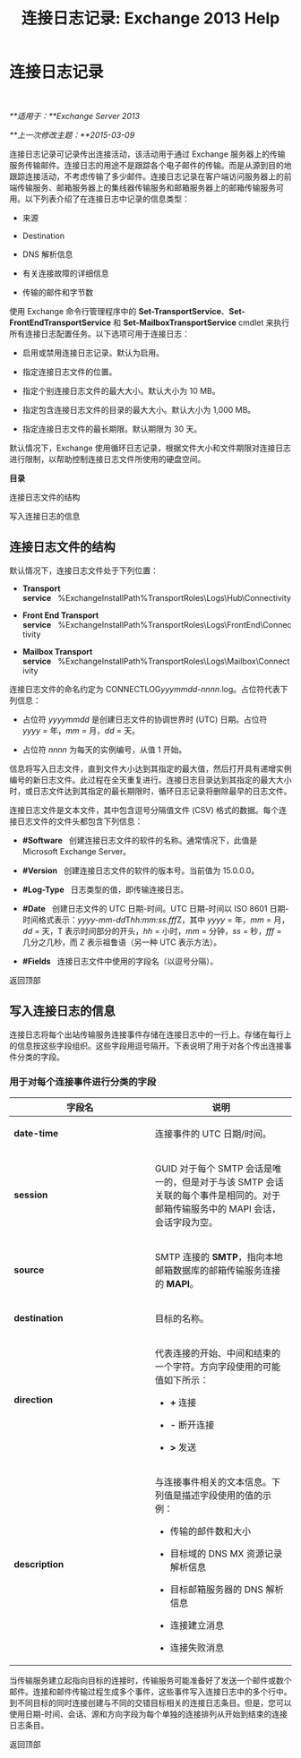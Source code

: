 ﻿---
title: '连接日志记录: Exchange 2013 Help'
TOCTitle: 连接日志记录
ms:assetid: c31fd710-4ae4-4d9a-8936-d056e7ca2748
ms:mtpsurl: https://technet.microsoft.com/zh-cn/library/Bb124500(v=EXCHG.150)
ms:contentKeyID: 50491628
ms.date: 01/11/2018
mtps_version: v=EXCHG.150
ms.translationtype: HT
---

# 连接日志记录

 

_**适用于：**Exchange Server 2013_

_**上一次修改主题：**2015-03-09_

连接日志记录可记录传出连接活动，该活动用于通过 Exchange 服务器上的传输服务传输邮件。连接日志的用途不是跟踪各个电子邮件的传输。而是从源到目的地跟踪连接活动，不考虑传输了多少邮件。连接日志记录在客户端访问服务器上的前端传输服务、邮箱服务器上的集线器传输服务和邮箱服务器上的邮箱传输服务可用。以下列表介绍了在连接日志中记录的信息类型：

  - 来源

  - Destination

  - DNS 解析信息

  - 有关连接故障的详细信息

  - 传输的邮件和字节数

使用 Exchange 命令行管理程序中的 **Set-TransportService**、**Set-FrontEndTransportService** 和 **Set-MailboxTransportService** cmdlet 来执行所有连接日志配置任务。以下选项可用于连接日志：

  - 启用或禁用连接日志记录。默认为启用。

  - 指定连接日志文件的位置。

  - 指定个别连接日志文件的最大大小。默认大小为 10 MB。

  - 指定包含连接日志文件的目录的最大大小。默认大小为 1,000 MB。

  - 指定连接日志文件的最长期限。默认期限为 30 天。

默认情况下，Exchange 使用循环日志记录，根据文件大小和文件期限对连接日志进行限制，以帮助控制连接日志文件所使用的硬盘空间。

**目录**

连接日志文件的结构

写入连接日志的信息

## 连接日志文件的结构

默认情况下，连接日志文件处于下列位置：

  - **Transport service**   %ExchangeInstallPath%TransportRoles\\Logs\\Hub\\Connectivity

  - **Front End Transport service**   %ExchangeInstallPath%TransportRoles\\Logs\\FrontEnd\\Connectivity

  - **Mailbox Transport service**   %ExchangeInstallPath%TransportRoles\\Logs\\Mailbox\\Connectivity

连接日志文件的命名约定为 CONNECTLOG*yyymmdd-nnnn*.log。占位符代表下列信息：

  - 占位符 *yyyymmdd* 是创建日志文件的协调世界时 (UTC) 日期。占位符 *yyyy* = 年，*mm* = 月，*dd* = 天。

  - 占位符 *nnnn* 为每天的实例编号，从值 1 开始。

信息将写入日志文件，直到文件大小达到其指定的最大值，然后打开具有递增实例编号的新日志文件。此过程在全天重复进行。连接日志目录达到其指定的最大大小时，或日志文件达到其指定的最长期限时，循环日志记录将删除最早的日志文件。

连接日志文件是文本文件，其中包含逗号分隔值文件 (CSV) 格式的数据。每个连接日志文件的文件头都包含下列信息：

  - **\#Software**   创建连接日志文件的软件的名称。通常情况下，此值是 Microsoft Exchange Server。

  - **\#Version**   创建连接日志文件的软件的版本号。当前值为 15.0.0.0。

  - **\#Log-Type**   日志类型的值，即传输连接日志。

  - **\#Date**   创建日志文件的 UTC 日期-时间。UTC 日期-时间以 ISO 8601 日期-时间格式表示：*yyyy-mm-dd*T*hh:mm:ss.fff*Z，其中 *yyyy* = 年，*mm* = 月，*dd* = 天，T 表示时间部分的开头，*hh* = 小时，*mm* = 分钟，*ss* = 秒，*fff* = 几分之几秒，而 Z 表示祖鲁语（另一种 UTC 表示方法）。

  - **\#Fields**   连接日志文件中使用的字段名（以逗号分隔）。

返回顶部

## 写入连接日志的信息

连接日志将每个出站传输服务连接事件存储在连接日志中的一行上。存储在每行上的信息按这些字段组织。这些字段用逗号隔开。下表说明了用于对各个传出连接事件分类的字段。

### 用于对每个连接事件进行分类的字段

<table>
<colgroup>
<col style="width: 50%" />
<col style="width: 50%" />
</colgroup>
<thead>
<tr class="header">
<th>字段名</th>
<th>说明</th>
</tr>
</thead>
<tbody>
<tr class="odd">
<td><p><strong>date-time</strong></p></td>
<td><p>连接事件的 UTC 日期/时间。</p></td>
</tr>
<tr class="even">
<td><p><strong>session</strong></p></td>
<td><p>GUID 对于每个 SMTP 会话是唯一的，但是对于与该 SMTP 会话关联的每个事件是相同的。对于邮箱传输服务中的 MAPI 会话，会话字段为空。</p></td>
</tr>
<tr class="odd">
<td><p><strong>source</strong></p></td>
<td><p>SMTP 连接的 <strong>SMTP</strong>，指向本地邮箱数据库的邮箱传输服务连接的 <strong>MAPI</strong>。</p></td>
</tr>
<tr class="even">
<td><p><strong>destination</strong></p></td>
<td><p>目标的名称。</p></td>
</tr>
<tr class="odd">
<td><p><strong>direction</strong></p></td>
<td><p>代表连接的开始、中间和结束的一个字符。方向字段使用的可能值如下所示：</p>
<ul>
<li><p><strong>+</strong> 连接</p></li>
<li><p><strong>-</strong> 断开连接</p></li>
<li><p><strong>&gt;</strong> 发送</p></li>
</ul></td>
</tr>
<tr class="even">
<td><p><strong>description</strong></p></td>
<td><p>与连接事件相关的文本信息。下列值是描述字段使用的值的示例：</p>
<ul>
<li><p>传输的邮件数和大小</p></li>
<li><p>目标域的 DNS MX 资源记录解析信息</p></li>
<li><p>目标邮箱服务器的 DNS 解析信息</p></li>
<li><p>连接建立消息</p></li>
<li><p>连接失败消息</p></li>
</ul></td>
</tr>
</tbody>
</table>


当传输服务建立起指向目标的连接时，传输服务可能准备好了发送一个邮件或数个邮件。连接和邮件传输过程生成多个事件，这些事件写入连接日志中的多个行中。到不同目标的同时连接创建与不同的交错目标相关的连接日志条目。但是，您可以使用日期-时间、会话、源和方向字段为每个单独的连接排列从开始到结束的连接日志条目。

返回顶部

